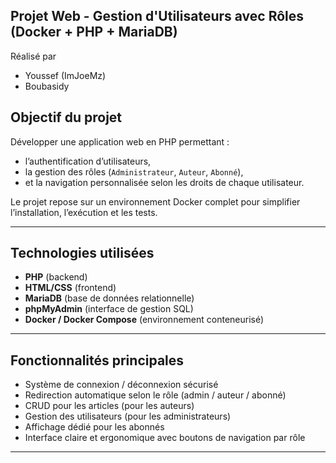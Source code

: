 ## Projet Web - Gestion d'Utilisateurs avec Rôles (Docker + PHP + MariaDB)

Réalisé par
- Youssef (ImJoeMz)
- Boubasidy

##  Objectif du projet
Développer une application web en PHP permettant :
- l’authentification d’utilisateurs,
- la gestion des rôles (`Administrateur`, `Auteur`, `Abonné`),
- et la navigation personnalisée selon les droits de chaque utilisateur.

Le projet repose sur un environnement Docker complet pour simplifier l’installation, l’exécution et les tests.

---

## Technologies utilisées

- **PHP** (backend)
- **HTML/CSS** (frontend)
- **MariaDB** (base de données relationnelle)
- **phpMyAdmin** (interface de gestion SQL)
- **Docker / Docker Compose** (environnement conteneurisé)

---

##  Fonctionnalités principales

- Système de connexion / déconnexion sécurisé
- Redirection automatique selon le rôle (admin / auteur / abonné)
- CRUD pour les articles (pour les auteurs)
- Gestion des utilisateurs (pour les administrateurs)
- Affichage dédié pour les abonnés
- Interface claire et ergonomique avec boutons de navigation par rôle

---
